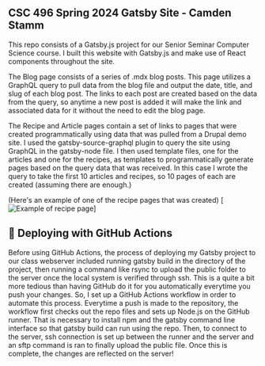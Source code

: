 ## CSC 496 Spring 2024 Gatsby Site - Camden Stamm

This repo consists of a Gatsby.js project for our Senior Seminar Computer Science course. I built this website with Gatsby.js and make use of React components throughout the site.

The Blog page consists of a series of .mdx blog posts. This page utilizes a GraphQL query to pull data from the blog file and output the date, title, and slug of each blog post. The links to each post are created based on the data from the query, so anytime a new post is added it will make the link and associated data for it without the need to edit the blog page.

The Recipe and Article pages contain a set of links to pages that were created programmatically using data that was pulled from a Drupal demo site. I used the gatsby-source-graphql plugin to query the site using GraphQL in the gatsby-node file. I then used template files, one for the articles and one for the recipes, as templates to programmatically generate pages based on the query data that was received. In this case I wrote the query to take the first 10 articles and recipes, so 10 pages of each are created (assuming there are enough.) 

(Here's an example of one of the recipe pages that was created)
[<img src="C:\Users\camde\Pictures\Screenshots\recipeExample.png" alt="Example of recipe page"/>]

## 🚀 Deploying with GitHub Actions

Before using GitHub Actions, the process of deploying my Gatsby project to our class webserver included running gatsby build in the directory of the project, then running a command like rsync to upload the public folder to the server once the local system is verified through ssh. This is a quite a bit more tedious than having GitHub do it for you automatically everytime you push your changes. So, I set up a GitHub Actions workflow in order to automate this process. Everytime a push is made to the repository, the workflow first checks out the repo files and sets up Node.js on the GitHub runner. That is necessary to install npm and the gatsby command line interface so that gatsby build can run using the repo. Then, to connect to the server, ssh connection is set up between the runner and the server and an sftp command is ran to finally upload the public file. Once this is complete, the changes are reflected on the server!
